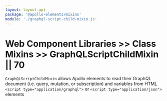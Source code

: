```yaml
---
layout: layout-api
package: '@apollo-elements/mixins'
module: './graphql-script-child-mixin.js'
---
```


# Web Component Libraries >> Class Mixins >> GraphQLScriptChildMixin || 70

`GraphQLScriptChildMixin` allows Apollo elements to read their GraphQL document (i.e. query, mutation, or subscription) and variables from HTML `<script type="application/graphql">` or `<script type="application/json">` elements
